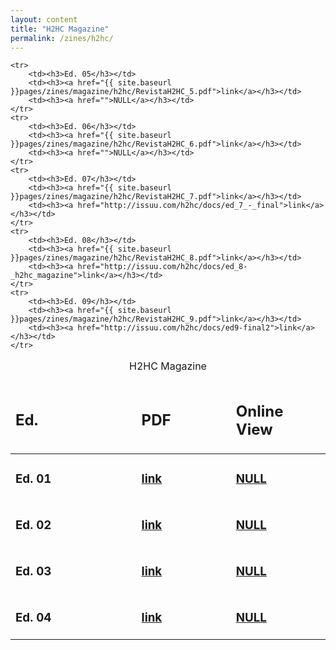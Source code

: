 ```yaml
---
layout: content
title: "H2HC Magazine"
permalink: /zines/h2hc/
---
```


<table sumary="Table with H2HC Magazine files">
<caption>H2HC Magazine</caption>

<colgroup>
    <col style="width: 40%;">
    <col style="width: 30%;">
    <col style="width: 30%;">
</colgroup>

<thead>
    <tr>
        <td><h2>Ed.</h2></td>
        <td><h2>PDF</h2></td>
        <td><h2>Online View</h2></td>
    </tr>
</thead>

<tbody>
    <tr>
        <td><h3>Ed. 01</h3></td>
        <td><h3><a href="{{ site.baseurl }}pages/zines/magazine/h2hc/RevistaH2HC_1.pdf">link</a></h3></td>
        <td><h3><a href="">NULL</a></h3></td>
    </tr>
    <tr>
        <td><h3>Ed. 02</h3></td>
        <td><h3><a href="{{ site.baseurl }}pages/zines/magazine/h2hc/RevistaH2HC_2.pdf">link</a></h3></td>
        <td><h3><a href="">NULL</a></h3></td>
    </tr>
    <tr>
        <td><h3>Ed. 03</h3></td>
        <td><h3><a href="{{ site.baseurl }}pages/zines/magazine/h2hc/RevistaH2HC_3.pdf">link</a></h3></td>
        <td><h3><a href="">NULL</a></h3></td>
    </tr>
    <tr>
        <td><h3>Ed. 04</h3></td>
        <td><h3><a href="{{ site.baseurl }}pages/zines/magazine/h2hc/RevistaH2HC_4.pdf">link</a></h3></td>
        <td><h3><a href="">NULL</a></h3></td>
    </tr>

    <tr>
        <td><h3>Ed. 05</h3></td>
        <td><h3><a href="{{ site.baseurl }}pages/zines/magazine/h2hc/RevistaH2HC_5.pdf">link</a></h3></td>
        <td><h3><a href="">NULL</a></h3></td>
    </tr>
    <tr>
        <td><h3>Ed. 06</h3></td>
        <td><h3><a href="{{ site.baseurl }}pages/zines/magazine/h2hc/RevistaH2HC_6.pdf">link</a></h3></td>
        <td><h3><a href="">NULL</a></h3></td>
    </tr>
    <tr>
        <td><h3>Ed. 07</h3></td>
        <td><h3><a href="{{ site.baseurl }}pages/zines/magazine/h2hc/RevistaH2HC_7.pdf">link</a></h3></td>
        <td><h3><a href="http://issuu.com/h2hc/docs/ed_7_-_final">link</a></h3></td>
    </tr>
    <tr>
        <td><h3>Ed. 08</h3></td>
        <td><h3><a href="{{ site.baseurl }}pages/zines/magazine/h2hc/RevistaH2HC_8.pdf">link</a></h3></td>
        <td><h3><a href="http://issuu.com/h2hc/docs/ed_8-_h2hc_magazine">link</a></h3></td>
    </tr>
    <tr>
        <td><h3>Ed. 09</h3></td>
        <td><h3><a href="{{ site.baseurl }}pages/zines/magazine/h2hc/RevistaH2HC_9.pdf">link</a></h3></td>
        <td><h3><a href="http://issuu.com/h2hc/docs/ed9-final2">link</a></h3></td>
    </tr>

</tbody>

</table>
